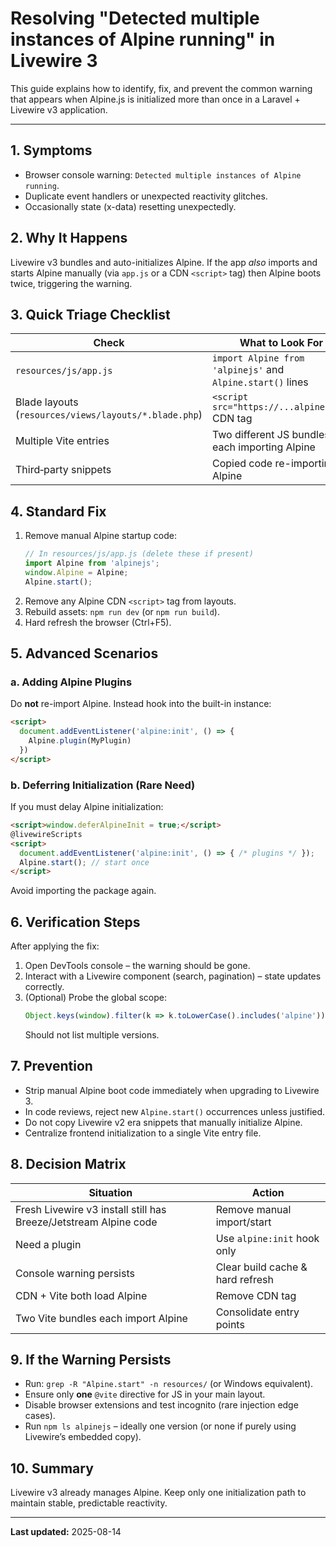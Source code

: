 # Resolving "Detected multiple instances of Alpine running" in Livewire 3

This guide explains how to identify, fix, and prevent the common warning that appears when Alpine.js is initialized more than once in a Laravel + Livewire v3 application.

---
## 1. Symptoms
- Browser console warning: `Detected multiple instances of Alpine running`.
- Duplicate event handlers or unexpected reactivity glitches.
- Occasionally state (x-data) resetting unexpectedly.

## 2. Why It Happens
Livewire v3 bundles and auto-initializes Alpine. If the app *also* imports and starts Alpine manually (via `app.js` or a CDN `<script>` tag) then Alpine boots twice, triggering the warning.

## 3. Quick Triage Checklist
| Check | What to Look For |
|-------|------------------|
| `resources/js/app.js` | `import Alpine from 'alpinejs'` and `Alpine.start()` lines |
| Blade layouts (`resources/views/layouts/*.blade.php`) | `<script src="https://...alpine...">` CDN tag |
| Multiple Vite entries | Two different JS bundles each importing Alpine |
| Third‑party snippets | Copied code re-importing Alpine |

## 4. Standard Fix
1. Remove manual Alpine startup code:
   ```js
   // In resources/js/app.js (delete these if present)
   import Alpine from 'alpinejs';
   window.Alpine = Alpine;
   Alpine.start();
   ```
2. Remove any Alpine CDN `<script>` tag from layouts.
3. Rebuild assets: `npm run dev` (or `npm run build`).
4. Hard refresh the browser (Ctrl+F5).

## 5. Advanced Scenarios
### a. Adding Alpine Plugins
Do **not** re-import Alpine. Instead hook into the built-in instance:
```html
<script>
  document.addEventListener('alpine:init', () => {
    Alpine.plugin(MyPlugin)
  })
</script>
```

### b. Deferring Initialization (Rare Need)
If you must delay Alpine initialization:
```html
<script>window.deferAlpineInit = true;</script>
@livewireScripts
<script>
  document.addEventListener('alpine:init', () => { /* plugins */ });
  Alpine.start(); // start once
</script>
```
Avoid importing the package again.

## 6. Verification Steps
After applying the fix:
1. Open DevTools console – the warning should be gone.
2. Interact with a Livewire component (search, pagination) – state updates correctly.
3. (Optional) Probe the global scope:
   ```js
   Object.keys(window).filter(k => k.toLowerCase().includes('alpine'))
   ```
   Should not list multiple versions.

## 7. Prevention
- Strip manual Alpine boot code immediately when upgrading to Livewire 3.
- In code reviews, reject new `Alpine.start()` occurrences unless justified.
- Do not copy Livewire v2 era snippets that manually initialize Alpine.
- Centralize frontend initialization to a single Vite entry file.

## 8. Decision Matrix
| Situation | Action |
|-----------|--------|
| Fresh Livewire v3 install still has Breeze/Jetstream Alpine code | Remove manual import/start |
| Need a plugin | Use `alpine:init` hook only |
| Console warning persists | Clear build cache & hard refresh |
| CDN + Vite both load Alpine | Remove CDN tag |
| Two Vite bundles each import Alpine | Consolidate entry points |

## 9. If the Warning Persists
- Run: `grep -R "Alpine.start" -n resources/` (or Windows equivalent).
- Ensure only **one** `@vite` directive for JS in your main layout.
- Disable browser extensions and test incognito (rare injection edge cases).
- Run `npm ls alpinejs` – ideally one version (or none if purely using Livewire’s embedded copy).

## 10. Summary
Livewire v3 already manages Alpine. Keep only one initialization path to maintain stable, predictable reactivity.

---
**Last updated:** 2025-08-14
